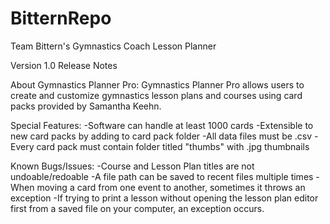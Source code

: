 # BitternRepo
Team Bittern's Gymnastics Coach Lesson Planner

Version 1.0 Release Notes

About Gymnastics Planner Pro:
Gymnastics Planner Pro allows users to create and customize gymnastics lesson plans 
and courses using card packs provided by Samantha Keehn.

Special Features:
-Software can handle at least 1000 cards
-Extensible to new card packs by adding to card pack folder
	-All data files must be .csv 
	-Every card pack must contain folder titled "thumbs" with .jpg thumbnails

Known Bugs/Issues:
-Course and Lesson Plan titles are not undoable/redoable
-A file path can be saved to recent files multiple times
-When moving a card from one event to another, sometimes it throws an exception
-If trying to print a lesson without opening the lesson plan editor first from a saved file on your computer, an exception occurs.